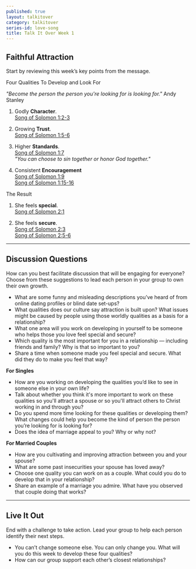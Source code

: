 ```yaml
---
published: true
layout: talkitover
category: talkitover
series-id: love-song
title: Talk It Over Week 1
---
```


## Faithful Attraction
<p class="lead">Start by reviewing this week’s key points from the message.</p>

Four Qualities To Develop and Look For

_"Become the person the person you're looking for is looking for."_ Andy Stanley

1. Godly **Character**.<br />
[Song of Solomon 1:2-3](https://www.bible.com/bible/111/sng.1.2-3.niv)

2. Growing **Trust**.<br />
[Song of Solomon 1:5-6](https://www.bible.com/bible/111/sng.1.5-6.niv)

3. Higher **Standards**.<br /> 
[Song of Solomon 1:7](https://www.bible.com/bible/111/sng.1.7.niv)<br />
_"You can choose to sin together or honor God together."_

4. Consistent **Encouragement**<br />
[Song of Solomon 1:9](https://www.bible.com/bible/111/sng.1.9.niv)<br />
[Song of Solomon 1:15-16](https://www.bible.com/bible/111/sng.1.15-16.niv)


The Result

1. She feels **special**.<br />
[Song of Solomon 2:1](https://www.bible.com/bible/111/sng.2.1.niv)

2. She feels **secure**.<br />
[Song of Solomon 2:3](https://www.bible.com/bible/111/sng.2.3.niv)<br />
[Song of Solomon 2:5-6](https://www.bible.com/bible/111/sng.2.5-6.niv)

* * *

## Discussion Questions
<p class="lead">How can you best facilitate discussion that will be engaging for everyone? Choose from these suggestions to lead each person in your group to own their own growth.</p>

* What are some funny and misleading descriptions you’ve heard of from online dating profiles or blind date set-ups?
* What qualities does our culture say attraction is built upon? What issues might be caused by people using those worldly qualities as a basis for a relationship?
* What one area will you work on developing in yourself to be someone who helps those you love feel special and secure?
* Which quality is the most important for you in a relationship — including friends and family? Why is that so important to you?
* Share a time when someone made you feel special and secure. What did they do to make you feel that way?

**For Singles**

* How are you working on developing the qualities you’d like to see in someone else in your own life?
* Talk about whether you think it's more important to work on these qualities so you'll attract a spouse or so you'll attract others to Christ working in and through you?
* Do you spend more time looking for these qualities or developing them? What changes could help you become the kind of person the person you’re looking for is looking for?
* Does the idea of marriage appeal to you? Why or why not?

**For Married Couples**

* How are you cultivating and improving attraction between you and your spouse?
* What are some past insecurities your spouse has loved away?
* Choose one quality you can work on as a couple. What could you do to develop that in your relationship?
* Share an example of a marriage you admire. What have you observed that couple doing that works?

* * *

## Live It Out
<p class="lead">End with a challenge to take action. Lead your group to help each person identify their next steps.</p>

* You can’t change someone else. You can only change you. What will you do this week to develop these four qualities?
* How can our group support each other’s closest relationships?

